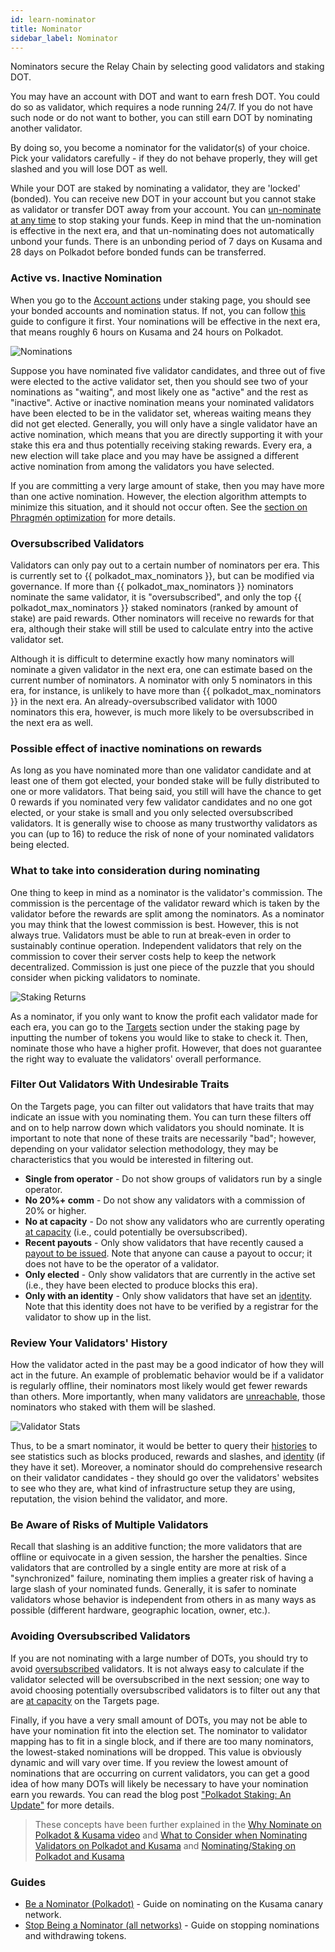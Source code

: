 ```yaml
---
id: learn-nominator
title: Nominator
sidebar_label: Nominator
---
```


Nominators secure the Relay Chain by selecting good validators and staking DOT.

You may have an account with DOT and want to earn fresh DOT. You could do so as validator, which
requires a node running 24/7. If you do not have such node or do not want to bother, you can still
earn DOT by nominating another validator.

By doing so, you become a nominator for the validator(s) of your choice. Pick your validators
carefully - if they do not behave properly, they will get slashed and you will lose DOT as well.

While your DOT are staked by nominating a validator, they are 'locked' (bonded). You can receive new
DOT in your account but you cannot stake as validator or transfer DOT away from your account. You
can [un-nominate at any time](maintain-guides-how-to-unbond) to stop staking your funds. Keep in
mind that the un-nomination is effective in the next era, and that un-nominating does not
automatically unbond your funds. There is an unbonding period of 7 days on Kusama and 28 days on
Polkadot before bonded funds can be transferred.

### Active vs. Inactive Nomination

When you go to the [Account actions](https://polkadot.js.org/apps/#/staking/actions) under staking
page, you should see your bonded accounts and nomination status. If not, you can follow
[this](maintain-guides-how-to-nominate-polkadot) guide to configure it first. Your nominations will be
effective in the next era, that means roughly 6 hours on Kusama and 24 hours on Polkadot.

![Nominations](/img/staking/polkadotjs_nominator_account.png)

Suppose you have nominated five validator candidates, and three out of five were elected to the
active validator set, then you should see two of your nominations as "waiting", and most likely one
as "active" and the rest as "inactive". Active or inactive nomination means your nominated
validators have been elected to be in the validator set, whereas waiting means they did not get
elected. Generally, you will only have a single validator have an active nomination, which means
that you are directly supporting it with your stake this era and thus potentially receiving staking
rewards. Every era, a new election will take place and you may have be assigned a different active
nomination from among the validators you have selected.

If you are committing a very large amount of stake, then you may have more than one active
nomination. However, the election algorithm attempts to minimize this situation, and it should not
occur often. See the [section on Phragmén optimization](learn-phragmen#optimizations) for more
details.

### Oversubscribed Validators

Validators can only pay out to a certain number of nominators per era. This is currently set to
{{ polkadot_max_nominators }}, but can be modified via governance. If more than
{{ polkadot_max_nominators }} nominators nominate the same validator, it is "oversubscribed", and
only the top {{ polkadot_max_nominators }} staked nominators (ranked by amount of stake) are paid
rewards. Other nominators will receive no rewards for that era, although their stake will still be
used to calculate entry into the active validator set.

Although it is difficult to determine exactly how many nominators will nominate a given validator in
the next era, one can estimate based on the current number of nominators. A nominator with only 5
nominators in this era, for instance, is unlikely to have more than {{ polkadot_max_nominators }} in
the next era. An already-oversubscribed validator with 1000 nominators this era, however, is much
more likely to be oversubscribed in the next era as well.

### Possible effect of inactive nominations on rewards

As long as you have nominated more than one validator candidate and at least one of them got
elected, your bonded stake will be fully distributed to one or more validators. That being said, you
still will have the chance to get 0 rewards if you nominated very few validator candidates and no
one got elected, or your stake is small and you only selected oversubscribed validators. It is
generally wise to choose as many trustworthy validators as you can (up to 16) to reduce the risk of
none of your nominated validators being elected.

### What to take into consideration during nominating

One thing to keep in mind as a nominator is the validator's commission. The commission is the
percentage of the validator reward which is taken by the validator before the rewards are split
among the nominators. As a nominator you may think that the lowest commission is best. However, this
is not always true. Validators must be able to run at break-even in order to sustainably continue
operation. Independent validators that rely on the commission to cover their server costs help to
keep the network decentralized. Commission is just one piece of the puzzle that you should consider
when picking validators to nominate.

![Staking Returns](/img/staking/polkadotjs_nominators_target.png)

As a nominator, if you only want to know the profit each validator made for each era, you can go to
the [Targets](https://polkadot.js.org/apps/#/staking/targets) section under the staking page by
inputting the number of tokens you would like to stake to check it. Then, nominate those who have a
higher profit. However, that does not guarantee the right way to evaluate the validators' overall
performance.

### Filter Out Validators With Undesirable Traits

On the Targets page, you can filter out validators that have traits that may indicate an issue with
you nominating them. You can turn these filters off and on to help narrow down which validators you
should nominate. It is important to note that none of these traits are necessarily "bad"; however,
depending on your validator selection methodology, they may be characteristics that you would be
interested in filtering out.

- **Single from operator** - Do not show groups of validators run by a single operator.
- **No 20%+ comm** - Do not show any validators with a commission of 20% or higher.
- **No at capacity** - Do not show any validators who are currently operating
  [at capacity](glossary#capacity) (i.e., could potentially be oversubscribed).
- **Recent payouts** - Only show validators that have recently caused a
  [payout to be issued](learn-simple-payouts). Note that anyone can cause a payout to occur; it does
  not have to be the operator of a validator.
- **Only elected** - Only show validators that are currently in the active set (i.e., they have been
  elected to produce blocks this era).
- **Only with an identity** - Only show validators that have set an [identity](learn-identity). Note
  that this identity does not have to be verified by a registrar for the validator to show up in the
  list.

### Review Your Validators' History

How the validator acted in the past may be a good indicator of how they will act in the future. An
example of problematic behavior would be if a validator is regularly offline, their nominators most
likely would get fewer rewards than others. More importantly, when many validators are
[unreachable](learn-staking#unresponsiveness), those nominators who staked with them will be
slashed.

![Validator Stats](/img/staking/polkadotjs_validator_stats.png)

Thus, to be a smart nominator, it would be better to query their
[histories](https://polkadot.js.org/apps/#/staking/query/) to see statistics such as blocks
produced, rewards and slashes, and [identity](learn-identity) (if they have it set). Moreover, a
nominator should do comprehensive research on their validator candidates - they should go over the
validators' websites to see who they are, what kind of infrastructure setup they are using,
reputation, the vision behind the validator, and more.

### Be Aware of Risks of Multiple Validators

Recall that slashing is an additive function; the more validators that are offline or equivocate in
a given session, the harsher the penalties. Since validators that are controlled by a single entity
are more at risk of a "synchronized" failure, nominating them implies a greater risk of having a
large slash of your nominated funds. Generally, it is safer to nominate validators whose behavior is
independent from others in as many ways as possible (different hardware, geographic location, owner,
etc.).

### Avoiding Oversubscribed Validators

If you are not nominating with a large number of DOTs, you should try to avoid
[oversubscribed](glossary#oversubscribed) validators. It is not always easy to calculate if the
validator selected will be oversubscribed in the next session; one way to avoid choosing potentially
oversubscribed validators is to filter out any that are [at capacity](glossary#capacity) on the
Targets page.

Finally, if you have a very small amount of DOTs, you may not be able to have your nomination fit
into the election set. The nominator to validator mapping has to fit in a single block, and if there
are too many nominators, the lowest-staked nominations will be dropped. This value is obviously
dynamic and will vary over time. If you review the lowest amount of nominations that are occurring
on current validators, you can get a good idea of how many DOTs will likely be necessary to have
your nomination earn you rewards. You can read the blog post
["Polkadot Staking: An Update"](https://polkadot.network/polkadot-staking-an-update/) for more
details.

> These concepts have been further explained in the
> [Why Nominate on Polkadot & Kusama video](https://www.youtube.com/watch?v=weG_uzdSs1E&list=PLOyWqupZ-WGuAuS00rK-pebTMAOxW41W8&index=4)
> and
> [What to Consider when Nominating Validators on Polkadot and Kusama](https://www.youtube.com/watch?v=K-a4CgVchvU&list=PLOyWqupZ-WGuAuS00rK-pebTMAOxW41W8&index=9)
> and
> [Nominating/Staking on Polkadot and Kusama](https://www.youtube.com/watch?v=NYs9oWAbzbE&list=PLOyWqupZ-WGuAuS00rK-pebTMAOxW41W8&index=14)

### Guides

- [Be a Nominator (Polkadot)](maintain-guides-how-to-nominate-polkadot) - Guide on nominating on the
  Kusama canary network.
- [Stop Being a Nominator (all networks)](maintain-guides-how-to-unbond) - Guide on stopping
  nominations and withdrawing tokens.
